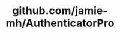 ---
layout: post
title: github.com/jamie-mh/AuthenticatorPro
categories: link
tags: [انگلیسی, گیت‌هاب, برنامه‌نویسی]
---